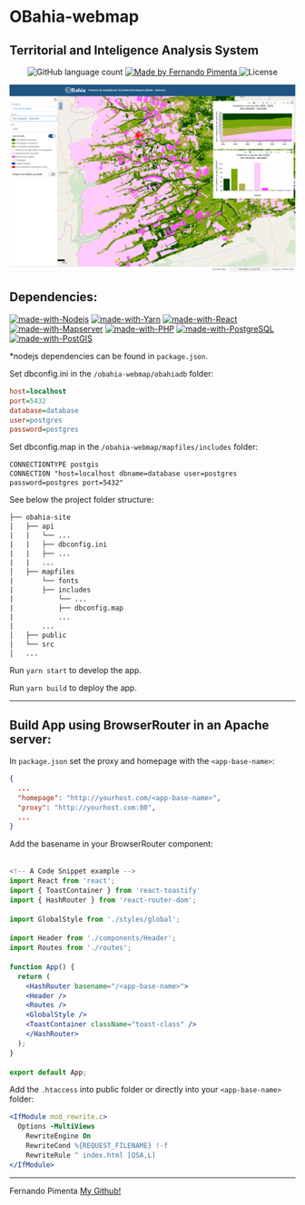 # OBahia-webmap
## Territorial and Inteligence Analysis System

<p align="center">
  <img alt="GitHub language count" src="https://img.shields.io/github/languages/count/pimentafm/obahia-webmap?color=blue">

  <a href="https://github.com/pimentafm">
    <img alt="Made by Fernando Pimenta" src="https://img.shields.io/badge/made%20by-Fernando%20Pimenta-blue">
  </a>

  <img alt="License" src="https://img.shields.io/badge/license-MIT-blue">
</p>

![alt text](/public/app.png)

## Dependencies:
[![made-with-Nodejs](https://img.shields.io/badge/Nodejs-green.svg)](https://nodejs.org/)
[![made-with-Yarn](https://img.shields.io/badge/Yarn-2188b6.svg)](https://yarnpkg.com/)
[![made-with-React](https://img.shields.io/badge/React-61dafb.svg)](https://https://reactjs.org/)
[![made-with-Mapserver](https://img.shields.io/badge/mapserver-33a333.svg)](https://mapserver.org/)
[![made-with-PHP](https://img.shields.io/badge/Django-purple.svg)](https://www.php.net/)
[![made-with-PostgreSQL](https://img.shields.io/badge/PostgreSQL-33658f.svg)](https://www.postgresql.org/)
[![made-with-PostGIS](https://img.shields.io/badge/PostGIS-5a7a9f.svg)](https://postgis.net/)

*nodejs dependencies can be found in `package.json`.

Set dbconfig.ini in the `/obahia-webmap/obahiadb` folder:

```ini
host=localhost
port=5432
database=database
user=postgres
password=postgres
```

Set dbconfig.map in the `/obahia-webmap/mapfiles/includes` folder:

```
CONNECTIONTYPE postgis
CONNECTION "host=localhost dbname=database user=postgres password=postgres port=5432"
```

See below the project folder structure:

```
├── obahia-site             
│   ├── api    
|   |   └── ...
|   |   ├── dbconfig.ini
|   |   ├── ...
|   |   ...
│   ├── mapfiles
|       └── fonts
|       ├── includes
|           └── ...
|           ├── dbconfig.map
|           ...
|       ...
│   ├── public       
│   └── src
│   ...
```

Run `yarn start` to develop the app.

Run `yarn build` to deploy the app.

<hr>

## Build App using BrowserRouter in an Apache server:

In `package.json` set the proxy and homepage with the `<app-base-name>`:

```json
{
  ...
  "homepage": "http://yourhost.com/<app-base-name>",
  "proxy": "http://yourhost.com:80",
  ...
}
```

Add the basename in your BrowserRouter component:

```jsx

<!-- A Code Snippet example -->
import React from 'react';
import { ToastContainer } from 'react-toastify'
import { HashRouter } from 'react-router-dom';

import GlobalStyle from './styles/global';

import Header from './components/Header';
import Routes from './routes';

function App() {
  return (
    <HashRouter basename="/<app-base-name>">
    <Header />
    <Routes />
    <GlobalStyle />
    <ToastContainer className="toast-class" />
    </HashRouter>
  );
}

export default App;
```

Add the `.htaccess` into public folder or directly into your `<app-base-name>` folder:

```apache
<IfModule mod_rewrite.c>
  Options -MultiViews
	RewriteEngine On
	RewriteCond %{REQUEST_FILENAME} !-f
	RewriteRule ^ index.html [QSA,L]
</IfModule>
```
<hr>

Fernando Pimenta [My Github!](https://github.com/pimentafm)
